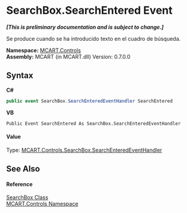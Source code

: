 # SearchBox.SearchEntered Event
 _**\[This is preliminary documentation and is subject to change.\]**_

Se produce cuando se ha introducido texto en el cuadro de búsqueda.

**Namespace:**&nbsp;<a href="1c9d7a8e-81d4-838a-f87d-7379b253b6ce">MCART.Controls</a><br />**Assembly:**&nbsp;MCART (in MCART.dll) Version: 0.7.0.0

## Syntax

**C#**<br />
``` C#
public event SearchBox.SearchEnteredEventHandler SearchEntered
```

**VB**<br />
``` VB
Public Event SearchEntered As SearchBox.SearchEnteredEventHandler
```


#### Value
Type: <a href="ca23dfd3-58ab-8e8a-6ddf-6964cb160023">MCART.Controls.SearchBox.SearchEnteredEventHandler</a>

## See Also


#### Reference
<a href="21638864-43a2-3a2d-f2c7-4a82a05540ba">SearchBox Class</a><br /><a href="1c9d7a8e-81d4-838a-f87d-7379b253b6ce">MCART.Controls Namespace</a><br />
